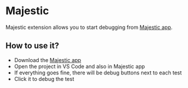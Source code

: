 # Majestic

Majestic extension allows you to start debugging from [Majestic app](https://github.com/Raathigesh/majestic).

## How to use it?

* Download the [Majestic app](https://github.com/Raathigesh/majestic)
* Open the project in VS Code and also in Majestic app
* If everything goes fine, there will be debug buttons next to each test
* Click it to debug the test
